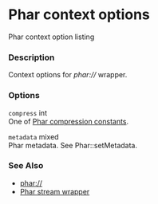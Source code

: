 Phar context options
====================

Phar context option listing

### Description

Context options for *phar://* wrapper.

### Options

`compress` <span class="type">int</span>  
One of
<a href="/phar/constants.html#Phar%20compression%20constants" class="link">Phar compression constants</a>.

`metadata` <span class="type">mixed</span>  
Phar metadata. See <span class="function">Phar::setMetadata</span>.

### See Also

-   <a href="/wrappers/phar.html" class="xref">phar://</a>
-   <a href="/phar/using.html#Using%20Phar%20Archives:%20the%20phar%20stream%20wrapper" class="link">Phar stream wrapper</a>
